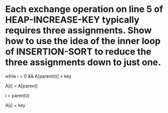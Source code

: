 # Each exchange operation on line 5 of HEAP-INCREASE-KEY typically requires three assignments. Show how to use the idea of the inner loop of INSERTION-SORT to reduce the three assignments down to just one.

while i > 0 && A[parent(i)] < key

A[i] = A[parent]

i = parent(i)

A[i] = key

